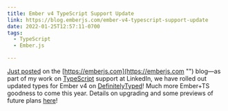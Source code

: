 ```yaml
---
title: Ember v4 TypeScript Support Update
link: https://blog.emberjs.com/ember-v4-typescript-support-update
date: 2022-01-25T12:57:11-0700
tags:
  - TypeScript
  - Ember.js

---
```


[Just posted](https://blog.emberjs.com/ember-v4-typescript-support-update "") on the [https://emberjs.com](https://emberjs.com "") blog—as part of my work on [TypeScript](https://www.typescriptlang.org "") support at LinkedIn, we have rolled out updated types for Ember v4 on [DefinitelyTyped](https://github.com/DefinitelyTyped/DefinitelyTyped/ "")! Much more Ember+TS goodness to come this year. Details on upgrading and some previews of future plans [here](https://blog.emberjs.com/ember-v4-typescript-support-update "")!